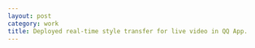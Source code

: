 ```yaml
---
layout: post
category: work
title: Deployed real-time style transfer for live video in QQ App.
---
```

